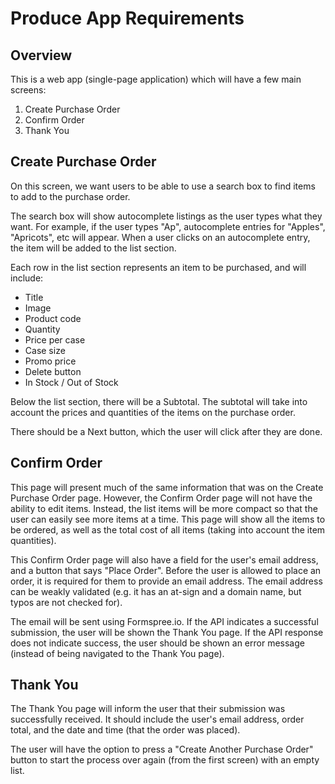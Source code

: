 # Produce App Requirements

## Overview

This is a web app (single-page application) which will have a few main screens:

1.  Create Purchase Order
2.  Confirm Order
3.  Thank You

## Create Purchase Order

On this screen, we want users to be able to use a search box to find items to add to the purchase order.

The search box will show autocomplete listings as the user types what they want. For example, if the user types "Ap", autocomplete entries for "Apples", "Apricots", etc will appear. When a user clicks on an autocomplete entry, the item will be added to the list section.

Each row in the list section represents an item to be purchased, and will include:

- Title
- Image
- Product code
- Quantity
- Price per case
- Case size
- Promo price
- Delete button
- In Stock / Out of Stock

Below the list section, there will be a Subtotal. The subtotal will take into account the prices and quantities of the items on the purchase order.

There should be a Next button, which the user will click after they are done.

## Confirm Order

This page will present much of the same information that was on the Create Purchase Order page. However, the Confirm Order page will not have the ability to edit items. Instead, the list items will be more compact so that the user can easily see more items at a time. This page will show all the items to be ordered, as well as the total cost of all items (taking into account the item quantities).

This Confirm Order page will also have a field for the user's email address, and a button that says "Place Order". Before the user is allowed to place an order, it is required for them to provide an email address. The email address can be weakly validated (e.g. it has an at-sign and a domain name, but typos are not checked for).

The email will be sent using Formspree.io. If the API indicates a successful submission, the user will be shown the Thank You page. If the API response does not indicate success, the user should be shown an error message (instead of being navigated to the Thank You page).

## Thank You

The Thank You page will inform the user that their submission was successfully received. It should include the user's email address, order total, and the date and time (that the order was placed).

The user will have the option to press a "Create Another Purchase Order" button to start the process over again (from the first screen) with an empty list.

